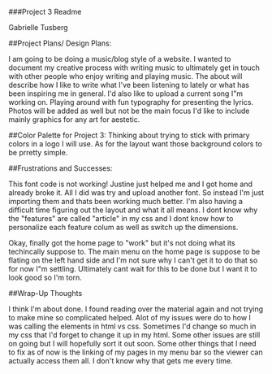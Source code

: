 ###Project 3 Readme

Gabrielle Tusberg

##Project Plans/ Design Plans:

I am going to be doing a music/blog style of a website. I wanted to document my creative process with writing music to ultimately get in touch with other people who enjoy writing and playing music. The about will describe how I like to write what I've been listening to lately or what has been inspiring me in general. I'd also like to upload a current song I"m working on. Playing around with fun typography for presenting the lyrics. Photos will be added as well but not be the main focus I'd like to include mainly graphics for any art for aestetic.

##Color Palette for Project 3:
Thinking about trying to stick with primary colors in a logo I will use. As for the layout want those background colors to be prretty simple.

##Frustrations and Successes:

This font code is not working! Justine just helped me and I got home and already broke it. All I did was try and upload another font. So instead I'm just importing them and thats been working much better. I'm also having a difficult time figuring out the layout and what it all means. I dont know why the "features" are called "article" in my css and I dont know how to personalize each feature colum as well as switch up the dimensions.

Okay, finally got the home page to "work" but it's not doing what its techincally suppose to. The main menu on the home page is suppose to be flating on the left hand side and I'm not sure why I can't get it to do that so for now I"m settling. Ultimately cant wait for this to be done but I want it to look good so I'm torn.

##Wrap-Up Thoughts

I think I'm about done. I found reading over the material again and not trying to make mine so complicated helped. Alot of my issues were do to how I was calling the elements in html vs css. Sometimes I'd change so much in my css that I'd forget to change it up in my html. Some other issues are still on going but I will hopefully sort it out soon. Some other things that I need to fix as of now is the linking of my pages in my menu bar so the viewer can actually access them all. I don't know why that gets me every time. 
